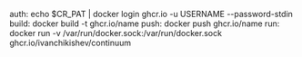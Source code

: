 auth: echo $CR_PAT | docker login ghcr.io -u USERNAME --password-stdin
build: docker build -t ghcr.io/name
push: docker push ghcr.io/name
run: docker run -v /var/run/docker.sock:/var/run/docker.sock ghcr.io/ivanchikishev/continuum